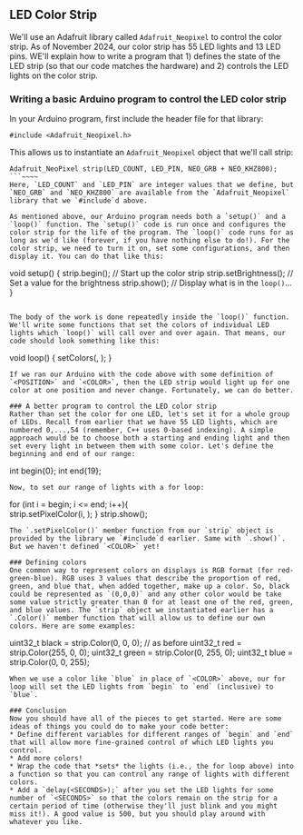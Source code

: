 ## LED Color Strip

We'll use an Adafruit library called `Adafruit_Neopixel` to control the color strip. As of November 2024, our color strip has 55 LED lights and 13 LED pins. WE'll explain how to write a program that 1) defines the state of the LED strip (so that our code matches the hardware) and 2) controls the LED lights on the color strip.

### Writing a basic Arduino program to control the LED color strip
In your Arduino program, first include the header file for that library:
```
#include <Adafruit_Neopixel.h>
```
This allows us to instantiate an `Adafruit_Neopixel` object that we'll call strip:
```
Adafruit_NeoPixel strip(LED_COUNT, LED_PIN, NEO_GRB + NEO_KHZ800);
```~~~~
Here, `LED_COUNT` and `LED_PIN` are integer values that we define, but `NEO_GRB` and `NEO_KHZ800` are available from the `Adafruit_Neopixel` library that we `#include`d above.

As mentioned above, our Arduino program needs both a `setup()` and a `loop()` function. The `setup()` code is run once and configures the color strip for the life of the program. The `loop()` code runs for as long as we'd like (forever, if you have nothing else to do!). For the color strip, we need to turn it on, set some configurations, and then display it. You can do that like this:
```
void setup() {
  strip.begin();                                // Start up the color strip
  strip.setBrightness(<INTEGER BRIGHTNESS>);    // Set a value for the brightness
  strip.show();                                 // Display what is in the `loop()`...
}
```

The body of the work is done repeatedly inside the `loop()` function. We'll write some functions that set the colors of individual LED lights which `loop()` will call over and over again. That means, our code should look something like this:
```
void loop() {
    setColors(<POSITION>, <COLOR>);
}
```
If we ran our Arduino with the code above with some definition of `<POSITION>` and `<COLOR>`, then the LED strip would light up for one color at one position and never change. Fortunately, we can do better.

### A better program to control the LED color strip
Rather than set the color for one LED, let's set it for a whole group of LEDs. Recall from earlier that we have 55 LED lights, which are numbered 0,...,54 (remember, C++ uses 0-based indexing). A simple approach would be to choose both a starting and ending light and then set every light in between them with some color. Let's define the beginning and end of our range:
```
int begin{0};
int end{19};
```
Now, to set our range of lights with a for loop:
```
for (int i = begin; i <= end; i++){  
    strip.setPixelColor(i, <COLOR>);
}
strip.show();
```
The `.setPixelColor()` member function from our `strip` object is provided by the library we `#include`d earlier. Same with `.show()`. But we haven't defined `<COLOR>` yet!

### Defining colors
One common way to represent colors on displays is RGB format (for red-green-blue). RGB uses 3 values that describe the proportion of red, green, and blue that, when added together, make up a color. So, black could be represented as `(0,0,0)` and any other color would be take some value strictly greater than 0 for at least one of the red, green, and blue values. The `strip` object we instantiated earlier has a `.Color()` member function that will allow us to define our own colors. Here are some examples:
```
uint32_t black  = strip.Color(0, 0, 0);     // as before
uint32_t red    = strip.Color(255, 0, 0);
uint32_t green  = strip.Color(0, 255, 0);
uint32_t blue   = strip.Color(0, 0, 255);
```
When we use a color like `blue` in place of `<COLOR>` above, our for loop will set the LED lights from `begin` to `end` (inclusive) to `blue`.

### Conclusion
Now you should have all of the pieces to get started. Here are some ideas of things you could do to make your code better:
* Define different variables for different ranges of `begin` and `end` that will allow more fine-grained control of which LED lights you control.
* Add more colors!
* Wrap the code that *sets* the lights (i.e., the for loop above) into a function so that you can control any range of lights with different colors.
* Add a `delay(<SECONDS>);` after you set the LED lights for some number of `<SECONDS>` so that the colors remain on the strip for a certain period of time (otherwise they'll just blink and you might miss it!). A good value is 500, but you should play around with whatever you like.